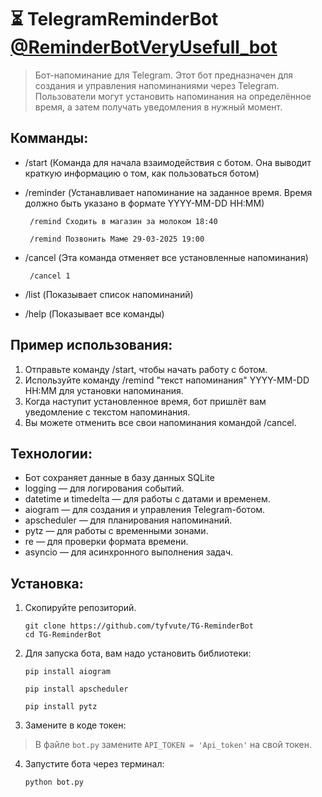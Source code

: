 **⏳ TelegramReminderBot [@ReminderBotVeryUsefull_bot](https://web.telegram.org/k/#@ReminderBotVeryUsefull_bot)**
=
>Бот-напоминание для Telegram.
>Этот бот предназначен для создания и управления напоминаниями через Telegram. Пользователи могут установить напоминания на определённое время, а затем получать уведомления в нужный момент.

Комманды:
-
- /start (Команда для начала взаимодействия с ботом. Она выводит краткую информацию о том, как пользоваться ботом)
- /reminder (Устанавливает напоминание на заданное время. Время должно быть указано в формате YYYY-MM-DD HH:MM)

       /remind Сходить в магазин за молоком 18:40
  
       /remind Позвонить Маме 29-03-2025 19:00

- /cancel (Эта команда отменяет все установленные напоминания)

       /cancel 1
  
- /list (Показывает список напоминаний)
- /help (Показывает все команды)

Пример использования:
-
1. Отправьте команду /start, чтобы начать работу с ботом.
2. Используйте команду /remind "текст напоминания" YYYY-MM-DD HH:MM для установки напоминания.
3. Когда наступит установленное время, бот пришлёт вам уведомление с текстом напоминания.
4. Вы можете отменить все свои напоминания командой /cancel.

Технологии:
-

- Бот сохраняет данные в базу данных SQLite
- logging — для логирования событий.
- datetime и timedelta — для работы с датами и временем.
- aiogram — для создания и управления Telegram-ботом.
- apscheduler — для планирования напоминаний.
- pytz — для работы с временными зонами.
- re — для проверки формата времени.
- asyncio — для асинхронного выполнения задач.

**Установка:**
-

1. Скопируйте репозиторий.

       git clone https://github.com/tyfvute/TG-ReminderBot
       cd TG-ReminderBot

3. Для запуска бота, вам надо установить библиотеки:

       pip install aiogram

       pip install apscheduler

       pip install pytz

4. Замените в коде токен:

>В файле `bot.py` замените `API_TOKEN = 'Api_token'` на свой токен.

4. Запустите бота через терминал:

       python bot.py
      
